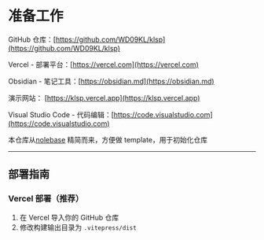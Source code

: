 # 准备工作

GitHub 仓库：[https://github.com/WD09KL/klsp](https://github.com/WD09KL/klsp)

Vercel - 部署平台：[https://vercel.com](https://vercel.com)

Obsidian - 笔记工具：[https://obsidian.md](https://obsidian.md)

演示网站： [https://klsp.vercel.app](https://klsp.vercel.app)

Visual Studio Code - 代码编辑：[https://code.visualstudio.com](https://code.visualstudio.com)

本仓库从[nolebase](https://github.com/nolebase/nolebase/) 精简而来，方便做 template，用于初始化仓库


---

## 部署指南

### Vercel 部署（推荐）
1. 在 Vercel 导入你的 GitHub 仓库
2. 修改构建输出目录为 `.vitepress/dist`


